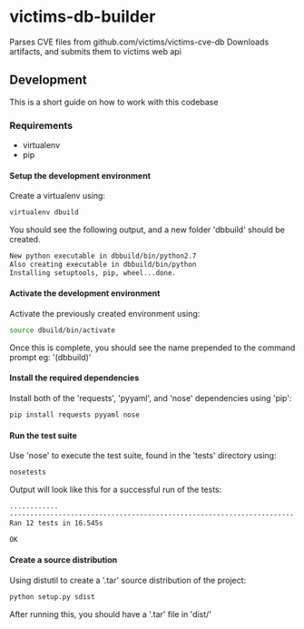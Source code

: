 # victims-db-builder

Parses CVE files from github.com/victims/victims-cve-db
Downloads artifacts, and submits them to victims web api

## Development
This is a short guide on how to work with this codebase

### Requirements

* virtualenv
* pip

#### Setup the development environment

Create a virtualenv using:
```sh
virtualenv dbuild
```
You should see the following output, and a new folder 'dbbuild' should be created.
```sh
New python executable in dbbuild/bin/python2.7
Also creating executable in dbbuild/bin/python
Installing setuptools, pip, wheel...done.
```

#### Activate the development environment

Activate the previously created environment using:
```sh
source dbuild/bin/activate
```
Once this is complete, you should see the name prepended to the command prompt eg: '(dbbuild)'

#### Install the required dependencies

Install both of the 'requests', 'pyyaml', and 'nose' dependencies using 'pip':
```sh
pip install requests pyyaml nose
```

#### Run the test suite

Use 'nose' to execute the test suite, found in the 'tests' directory using:
```sh
nosetests
```

Output will look like this for a successful run of the tests:
```sh
............
----------------------------------------------------------------------
Ran 12 tests in 16.545s

OK
```

#### Create a source distribution

Using distutil to create a '.tar' source distribution of the project:
```sh
python setup.py sdist
```

After running this, you should have a '.tar' file in 'dist/'
